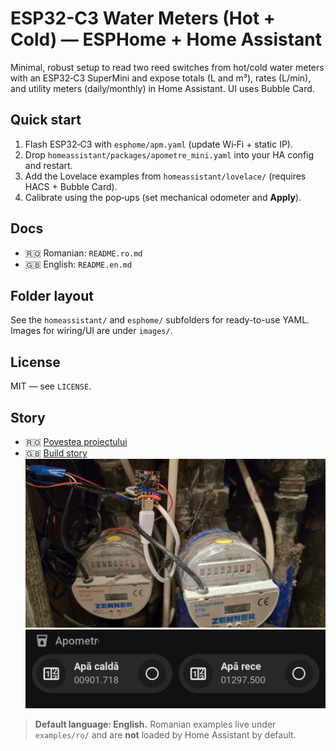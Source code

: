 # ESP32-C3 Water Meters (Hot + Cold) — ESPHome + Home Assistant

Minimal, robust setup to read two reed switches from hot/cold water meters with an ESP32‑C3 SuperMini and expose totals (L and m³), rates (L/min), and utility meters (daily/monthly) in Home Assistant. UI uses Bubble Card.

## Quick start
1. Flash ESP32‑C3 with `esphome/apm.yaml` (update Wi‑Fi + static IP).
2. Drop `homeassistant/packages/apometre_mini.yaml` into your HA config and restart.
3. Add the Lovelace examples from `homeassistant/lovelace/` (requires HACS + Bubble Card).
4. Calibrate using the pop‑ups (set mechanical odometer and **Apply**).

## Docs
- 🇷🇴 Romanian: `README.ro.md`
- 🇬🇧 English: `README.en.md`

## Folder layout
See the `homeassistant/` and `esphome/` subfolders for ready-to-use YAML.
Images for wiring/UI are under `images/`.

## License
MIT — see `LICENSE`.


## Story
- 🇷🇴 [Povestea proiectului](STORY.ro.md)
- 🇬🇧 [Build story](STORY.en.md)
![ESP32-C3](images/esp32c3-photo.jpg)
![Lovelace – Bubble Card](images/bubble-card-photo.jpg)


> **Default language: English.** Romanian examples live under `examples/ro/`
> and are **not** loaded by Home Assistant by default.
